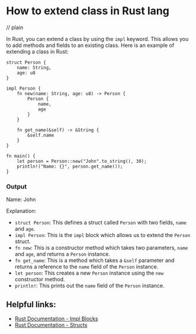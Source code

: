 # How to extend class in Rust lang
// plain

In Rust, you can extend a class by using the `impl` keyword. This allows you to add methods and fields to an existing class. Here is an example of extending a class in Rust:

```
struct Person {
    name: String,
    age: u8
}

impl Person {
    fn new(name: String, age: u8) -> Person {
        Person {
            name,
            age
        }
    }

    fn get_name(&self) -> &String {
        &self.name
    }
}

fn main() {
    let person = Person::new("John".to_string(), 30);
    println!("Name: {}", person.get_name());
}
```

### Output

Name: John

Explanation:

- `struct Person`: This defines a struct called `Person` with two fields, `name` and `age`.
- `impl Person`: This is the `impl` block which allows us to extend the `Person` struct.
- `fn new`: This is a constructor method which takes two parameters, `name` and `age`, and returns a `Person` instance.
- `fn get_name`: This is a method which takes a `&self` parameter and returns a reference to the `name` field of the `Person` instance.
- `let person`: This creates a new `Person` instance using the `new` constructor method.
- `println!`: This prints out the `name` field of the `Person` instance.

## Helpful links:

- [Rust Documentation - Impl Blocks](https://doc.rust-lang.org/book/ch05-03-method-syntax.html#impl-blocks)
- [Rust Documentation - Structs](https://doc.rust-lang.org/book/ch05-01-defining-structs.html)